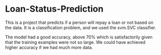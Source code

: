 # Loan-Status-Prediction

This is a project that predicts if a person will repay a loan or not based on the 
data. It is a classification problem, and we used the svm.SVC classifier. 

The model had a good accuracy, above 70% which is satisfactorily given that the training examples were 
not so large. We could have achieved higher accuracy if we had much more data.



